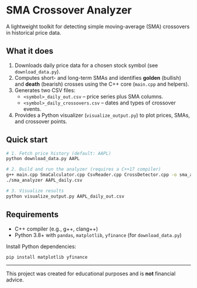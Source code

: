 # SMA Crossover Analyzer

A lightweight toolkit for detecting simple moving-average (SMA) crossovers in historical price data.

## What it does
1. Downloads daily price data for a chosen stock symbol (see `download_data.py`).
2. Computes short- and long-term SMAs and identifies **golden** (bullish) and **death** (bearish) crosses using the C++ core (`main.cpp` and helpers).
3. Generates two CSV files:
   * `<symbol>_daily_out.csv` – price series plus SMA columns.
   * `<symbol>_daily_crossovers.csv` – dates and types of crossover events.
4. Provides a Python visualizer (`visualize_output.py`) to plot prices, SMAs, and crossover points.

## Quick start
```bash
# 1. Fetch price history (default: AAPL)
python download_data.py AAPL

# 2. Build and run the analyzer (requires a C++17 compiler)
g++ main.cpp SmaCalculator.cpp CsvReader.cpp CrossDetector.cpp -o sma_analyzer
./sma_analyzer AAPL_daily.csv

# 3. Visualize results
python visualize_output.py AAPL_daily_out.csv
```

## Requirements
* C++ compiler (e.g., g++, clang++)
* Python 3.8+ with `pandas`, `matplotlib`, `yfinance` (for `download_data.py`)

Install Python dependencies:
```bash
pip install matplotlib yfinance
```

---
This project was created for educational purposes and is **not** financial advice. 
